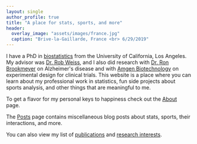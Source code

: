 ```yaml
---
layout: single
author_profile: true
title: "A place for stats, sports, and more"
header:
  overlay_image: "assets/images/france.jpg"
  caption: "Brive-la-Gaillarde, France <br> 6/29/2019"
---
```

I have a PhD in [biostatistics](https://www.biostat.ucla.edu/) from the University of California, Los Angeles. My advisor was [Dr. Rob Weiss](https://robweiss.faculty.biostat.ucla.edu/), and I also did research with [Dr. Ron Brookmeyer](https://ph.ucla.edu/faculty/brookmeyer) on Alzheimer's disease and with [Amgen Biotechnology](https://www.amgen.com/) on experimental design for clinical trials. This website is a place where you can learn about my professional work in statistics, fun side projects about sports analysis, and other things that are meaningful to me. 

To get a flavor for my personal keys to happiness check out the [About](about) page.

The [Posts](posts) page contains miscellaneous blog posts about stats, sports, their interactions, and more.

You can also view my list of [publications](publications) and [research interests](research).
